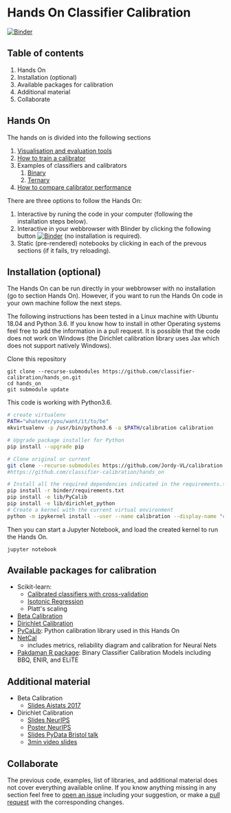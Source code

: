 # Hands On Classifier Calibration

[![Binder](https://mybinder.org/badge_logo.svg)](https://mybinder.org/v2/gh/classifier-calibration/hands_on/master)

## Table of contents

1. Hands On
2. Installation (optional)
3. Available packages for calibration
4. Additional material
5. Collaborate

## Hands On

The hands on is divided into the following sections

1. [Visualisation and evaluation tools](https://github.com/classifier-calibration/hands_on/blob/master/notebooks/1_visualisation_tools.ipynb)
2. [How to train a calibrator](https://github.com/classifier-calibration/hands_on/blob/master/notebooks/2_training_a_calibrator.ipynb)
3. Examples of classifiers and calibrators
    1. [Binary](https://github.com/classifier-calibration/hands_on/blob/master/notebooks/3_binary_examples.ipynb)
    2. [Ternary](https://github.com/classifier-calibration/hands_on/blob/master/notebooks/3_ternary_examples.ipynb)
4. [How to compare calibrator performance](https://github.com/classifier-calibration/hands_on/blob/master/notebooks/4_pipeline_train_evaluate.ipynb)
        
There are three options to follow the Hands On:

1. Interactive by runing the code in your computer (following the installation steps below).
2. Interactive in your webbrowser with Blinder by clicking the following button [![Binder](https://mybinder.org/badge_logo.svg)](https://mybinder.org/v2/gh/classifier-calibration/hands_on/master) (no installation is required).
3. Static (pre-rendered) notebooks by clicking in each of the prevous sections (if it fails, try reloading).

## Installation (optional)

The Hands On can be run directly in your webbrowser with no installation (go to section Hands On). However, if you want to run the Hands On code in your own machine follow the next steps.

The following instructions has been tested in a Linux machine with Ubuntu 18.04 and Python 3.6. If you know how to install in other Operating systems feel free to add the information in a pull request. It is possible that the code does not work on Windows (the Dirichlet calibration library uses Jax which does not support natively Windows).

Clone this repository

```
git clone --recurse-submodules https://github.com/classifier-calibration/hands_on.git
cd hands_on
git submodule update
```

This code is working with Python3.6. 

```bash
# create virtualenv
PATH="whatever/you/want/it/to/be"
mkvirtualenv -p /usr/bin/python3.6 -a $PATH/calibration calibration

# Upgrade package installer for Python
pip install --upgrade pip

# Clone original or current 
git clone --recurse-submodules https://github.com/Jordy-VL/calibration
#https://github.com/classifier-calibration/hands_on

# Install all the required dependencies indicated in the requirements.txt file
pip install -r binder/requirements.txt
pip install -e lib/PyCalib
pip install -e lib/dirichlet_python
# Create a kernel with the current virtual environment
python -m ipykernel install --user --name calibration --display-name "calibration"
```

Then you can start a Jupyter Notebook, and load the created kernel to run the
Hands On.

```
jupyter notebook
```

## Available packages for calibration

- Scikit-learn:
    - [Calibrated classifiers with cross-validation](https://scikit-learn.org/stable/modules/generated/sklearn.calibration.CalibratedClassifierCV.html)
    - [Isotonic Regression](https://scikit-learn.org/stable/modules/generated/sklearn.isotonic.IsotonicRegression.html#sklearn.isotonic.IsotonicRegression)
    - Platt's scaling
- [Beta Calibration](https://pypi.org/project/betacal/)
- [Dirichlet Calibration](https://pypi.org/project/dirichletcal/)
- [PyCaLib](https://github.com/perellonieto/PyCalib): Python calibration library used in this Hands On
- [NetCal](https://pypi.org/project/netcal/)
    - includes metrics, reliability diagram and calibration for Neural Nets
- [Pakdaman R package](https://github.com/pakdaman/calibration): Binary Classifier Calibration Models including BBQ, ENIR, and ELiTE


## Additional material

- Beta Calibration
    - [Slides Aistats 2017](https://github.com/betacal/aistats2017/blob/master/aistats2017_beta_calibration_slides.pdf)
- Dirichlet Calibration
    - [Slides NeurIPS](https://dirichletcal.github.io/documents/neurips2019/slides.pdf)
    - [Poster NeurIPS](https://dirichletcal.github.io/documents/neurips2019/poster.pdf)
    - [Slides PyData Bristol talk](https://docs.google.com/presentation/d/1RMzzNyQUz6BLQYCqD6RZT3ju__5fG4MbgNNmDkmRYDQ/edit#slide=id.g6b70f9ecd5_0_17)
    - [3min video slides](https://docs.google.com/presentation/d/1iQ-4hScB4WuonkSpKsXpRSvzTGLgT2LwFYvAeXHmI_o/edit#slide=id.g65639b587c_0_113)

## Collaborate

The previous code, examples, list of libraries, and additional material does not cover everything available online. If you know anything missing in any section feel free to [open an issue](https://github.com/classifier-calibration/hands_on/issues?q=is%3Aissue+is%3Aopen+sort%3Aupdated-desc) including your suggestion, or make a [pull request](https://github.com/classifier-calibration/hands_on/pulls?q=is%3Apr+is%3Aopen+sort%3Aupdated-desc) with the corresponding changes.
